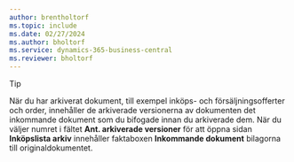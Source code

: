 ```yaml
---
author: brentholtorf
ms.topic: include
ms.date: 02/27/2024
ms.author: bholtorf
ms.service: dynamics-365-business-central
ms.reviewer: bholtorf
---
```


> [!TIP]
> När du har arkiverat dokument, till exempel inköps- och försäljningsofferter och order, innehåller de arkiverade versionerna av dokumenten det inkommande dokument som du bifogade innan du arkiverade dem. När du väljer numret i fältet **Ant. arkiverade versioner** för att öppna sidan **Inköpslista arkiv** innehåller faktaboxen **Inkommande dokument** bilagorna till originaldokumentet.

